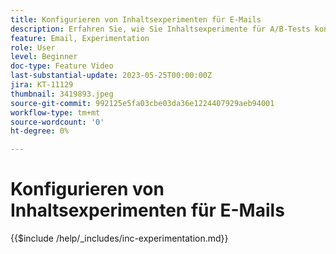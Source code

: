 ```yaml
---
title: Konfigurieren von Inhaltsexperimenten für E-Mails
description: Erfahren Sie, wie Sie Inhaltsexperimente für A/B-Tests konfigurieren und E-Mail-Inhalte untersuchen können, um Ihre Geschäftsziele am besten zu erreichen.
feature: Email, Experimentation
role: User
level: Beginner
doc-type: Feature Video
last-substantial-update: 2023-05-25T00:00:00Z
jira: KT-11129
thumbnail: 3419893.jpeg
source-git-commit: 992125e5fa03cbe03da36e1224407929aeb94001
workflow-type: tm+mt
source-wordcount: '0'
ht-degree: 0%

---
```



# Konfigurieren von Inhaltsexperimenten für E-Mails

{{$include /help/_includes/inc-experimentation.md}}
